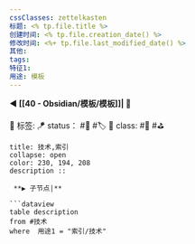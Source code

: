 ```yaml
---
cssClasses: zettelkasten
标题: <% tp.file.title %>
创建时间: <% tp.file.creation_date() %>
修改时间: <%+ tp.file.last_modified_date() %>
其他:
tags: 
特征1: 
用途: 模板
---
```


**◀️ [[40 - Obsidian/模板/模板]]| 📎** 

🧩 标签: 
🪁 status： #🌸 #🏷️
🎏 class: #📇 #⛳

```ad-todo
title: 技术,索引
collapse: open
color: 230, 194, 208
description :: 

 **▶️ 子节点|**

```dataview
table description
from #技术
where  用途1 = "索引/技术" 
```